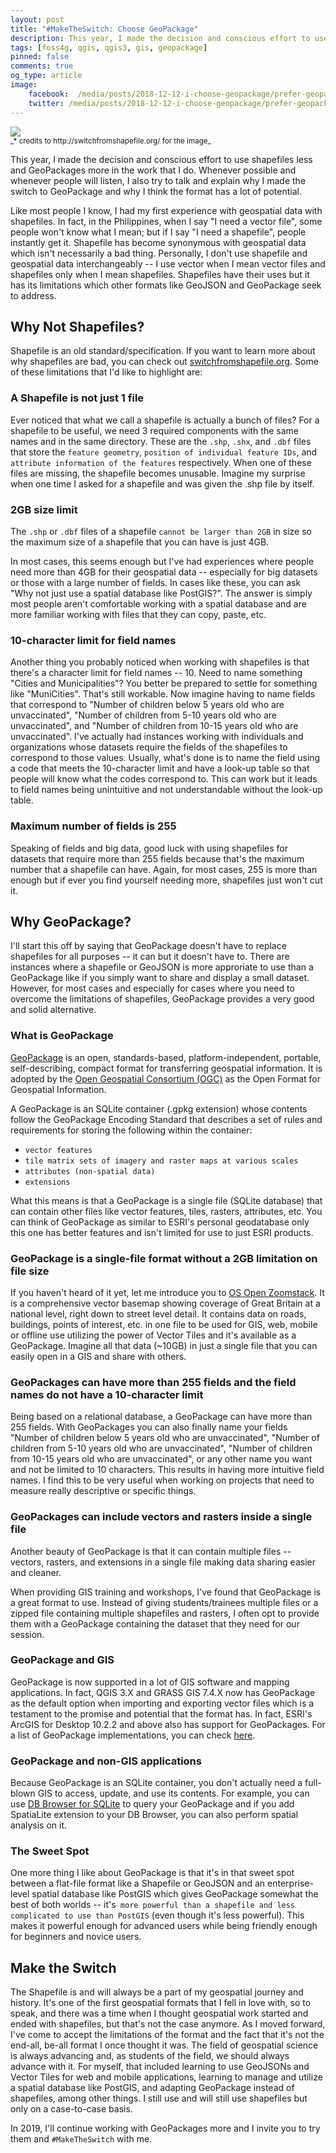 ```yaml
---
layout: post
title: "#MakeTheSwitch: Choose GeoPackage"
description: This year, I made the decision and conscious effort to use shapefiles less and GeoPackages more in the work that I do. Whenever possible and whenever people will listen, I also try to talk and explain why I made the switch to GeoPackage and why I think the format has a lot of potential.
tags: [foss4g, qgis, qgis3, gis, geopackage]
pinned: false
comments: true
og_type: article
image:
    facebook:  /media/posts/2018-12-12-i-choose-geopackage/prefer-geopackage.png
    twitter: /media/posts/2018-12-12-i-choose-geopackage/prefer-geopackage.png
---
```


<div class="col-lg-12 img-container"><img class="img-responsive post-img img-shadow" src="{{ site.baseurl }}/media/posts/2018-12-12-i-choose-geopackage/prefer-geopackage.png"></div>
<small>_* credits to http://switchfromshapefile.org/ for the image_</small>

This year, I made the decision and conscious effort to use shapefiles less and GeoPackages more in the work that I do. Whenever possible and whenever people will listen, I also try to talk and explain why I made the switch to GeoPackage and why I think the format has a lot of potential.

Like most people I know, I had my first experience with geospatial data with shapefiles. In fact, in the Philippines, when I say "I need a vector file", some people won't know what I mean; but if I say "I need a shapefile", people instantly get it. Shapefile has become synonymous with geospatial data which isn't necessarily a bad thing. Personally, I don't use shapefile and geospatial data interchangeably -- I use vector when I mean vector files and shapefiles only when I mean shapefiles. Shapefiles have their uses but it has its limitations which other formats like GeoJSON and GeoPackage seek to address.

## Why Not Shapefiles?
Shapefile is an old standard/specification. If you want to learn more about why shapefiles are bad, you can check out [switchfromshapefile.org](http://switchfromshapefile.org/). Some of these limitations that I'd like to highlight are:

### A Shapefile is not just 1 file
Ever noticed that what we call a shapefile is actually a bunch of files? For a shapefile to be useful, we need 3 required components with the same names and in the same directory. These are the ```.shp```, ```.shx```, and ```.dbf``` files that store the ```feature geometry```, ```position of individual feature IDs```, and ```attribute information of the features``` respectively. When one of these files are missing, the shapefile becomes unusable. Imagine my surprise when one time I asked for a shapefile and was given the .shp file by itself.

### 2GB size limit
The ```.shp``` or ```.dbf``` files of a shapefile ```cannot be larger than 2GB``` in size so the maximum size of a shapefile that you can have is just 4GB.

In most cases, this seems enough but I've had experiences where people need more than 4GB for their geospatial data -- especially for big datasets or those with a large number of fields. In cases like these, you can ask "Why not just use a spatial database like PostGIS?". The answer is simply most people aren't comfortable working with a spatial database and are more familiar working with files that they can copy, paste, etc.

### 10-character limit for field names
Another thing you probably noticed when working with shapefiles is that there's a character limit for field names -- 10. Need to name something "Cities and Municipalities"? You better be prepared to settle for something like "MuniCities". That's still workable. Now imagine having to name fields that correspond to "Number of children below 5 years old who are unvaccinated", "Number of children from 5-10 years old who are unvaccinated", and "Number of children from 10-15 years old who are unvaccinated". I've actually had instances working with individuals and organizations whose datasets require the fields of the shapefiles to correspond to those values. Usually, what's done is to name the field using a code that meets the 10-character limit and have a look-up table so that people will know what the codes correspond to. This can work but it leads to field names being unintuitive and not understandable without the look-up table.

### Maximum number of fields is 255
Speaking of fields and big data, good luck with using shapefiles for datasets that require more than 255 fields because that's the maximum number that a shapefile can have. Again, for most cases, 255 is more than enough but if ever you find yourself needing more, shapefiles just won't cut it.

## Why GeoPackage?
I'll start this off by saying that GeoPackage doesn't have to replace shapefiles for all purposes -- it can but it doesn't have to. There are instances where a shapefile or GeoJSON is more approriate to use than a GeoPackage like if you simply want to share and display a small dataset. However, for most cases and especially for cases where you need to overcome the limitations of shapefiles, GeoPackage provides a very good and solid alternative.

### What is GeoPackage
[GeoPackage](http://www.geopackage.org/) is an open, standards-based, platform-independent, portable, self-describing, compact format for transferring geospatial information. It is adopted by the [Open Geospatial Consortium (OGC)](http://www.opengeospatial.org/) as the Open Format for Geospatial Information.

A GeoPackage is an SQLite container (.gpkg extension) whose contents follow the GeoPackage Encoding Standard that describes a set of rules and requirements for storing the following within the container:
* ```vector features```
* ```tile matrix sets of imagery and raster maps at various scales```
* ```attributes (non-spatial data)```
* ```extensions```

What this means is that a GeoPackage is a single file (SQLite database) that can contain other files like vector features, tiles, rasters, attributes, etc. You can think of GeoPackage as similar to ESRI's personal geodatabase only this one has better features and isn't limited for use to just ESRI products.

### GeoPackage is a single-file format without a 2GB limitation on file size
If you haven't heard of it yet, let me introduce you to [OS Open Zoomstack](https://www.ordnancesurvey.co.uk/business-and-government/products/os-open-zoomstack.html). It is a comprehensive vector basemap showing coverage of Great Britain at a national level, right down to street level detail. It contains data on roads, buildings, points of interest, etc. in one file to be used for GIS, web, mobile or offline use utilizing the power of Vector Tiles and it's available as a GeoPackage. Imagine all that data (~10GB) in just a single file that you can easily open in  a GIS and share with others.

### GeoPackages can have more than 255 fields and the field names do not have a 10-character limit
Being based on a relational database, a GeoPackage can have more than 255 fields. With GeoPackages you can also finally name your fields "Number of children below 5 years old who are unvaccinated", "Number of children from 5-10 years old who are unvaccinated", "Number of children from 10-15 years old who are unvaccinated", or any other name you want and not be limited to 10 characters. This results in having more intuitive field names. I find this to be very useful when working on projects that need to measure really descriptive or specific things.

### GeoPackages can include vectors and rasters inside a single file
Another beauty of GeoPackage is that it can contain multiple files -- vectors, rasters, and extensions in a single file making data sharing easier and cleaner.

When providing GIS training and workshops, I've found that GeoPackage is a great format to use. Instead of giving students/trainees multiple files or a zipped file containing multiple shapefiles and rasters, I often opt to provide them with a GeoPackage containing the dataset that they need for our session.

### GeoPackage and GIS
GeoPackage is now supported in a lot of GIS software and mapping applications. In fact, QGIS 3.X and GRASS GIS 7.4.X now has GeoPackage as the default option when importing and exporting vector files which is a testament to the promise and potential that the format has. In fact, ESRI's ArcGIS for Desktop 10.2.2 and above also has support for GeoPackages. For a list of GeoPackage implementations, you can check [here](http://www.geopackage.org/implementations.html).

### GeoPackage and non-GIS applications
Because GeoPackage is an SQLite container, you don't actually need a full-blown GIS to access, update, and use its contents. For example, you can use [DB Browser for SQLite](http://sqlitebrowser.org/) to query your GeoPackage and if you add SpatiaLite extension to your DB Browser, you can also perform spatial analysis on it.

### The Sweet Spot
One more thing I like about GeoPackage is that it's in that sweet spot between a flat-file format like a Shapefile or GeoJSON and an enterprise-level spatial database like PostGIS which gives GeoPackage somewhat the best of both worlds -- it's``` more powerful than a shapefile and less complicated to use than PostGIS``` (even though it's less powerful). This makes it powerful enough for advanced users while being friendly enough for beginners and novice users.

## Make the Switch
The Shapefile is and will always be a part of my geospatial journey and history. It's one of the first geospatial formats that I fell in love with, so to speak, and there was a time when I thought geospatial work started and ended with shapefiles, but that's not the case anymore. As I moved forward, I've come to accept the limitations of the format and the fact that it's not the end-all, be-all format I once thought it was. The field of geospatial science is always advancing and, as students of the field, we should always advance with it. For myself, that included learning to use GeoJSONs and Vector Tiles for web and mobile applications, learning to manage and utilize a spatial database like PostGIS, and adapting GeoPackage instead of shapefiles, among other things. I still use and will still use shapefiles but only on a case-to-case basis.

In 2019, I'll continue working with GeoPackages more and I invite you to try them and ```#MakeTheSwitch``` with me.
